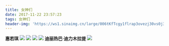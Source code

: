 ```yaml
---
title: 女神们
date: 2017-11-22 23:57:23
tags: 女神们
header-img: 'https://ws1.sinaimg.cn/large/006tKfTcgy1flrap3ovezj30vs0j3wkf.jpg'
---
```

**惠若琪**
![](https://ws2.sinaimg.cn/large/006tKfTcly1flrawvskdxj30vs0j3n0s.jpg)
![](https://ws1.sinaimg.cn/large/006tKfTcgy1flrap3ovezj30vs0j3wkf.jpg)
![](https://ws4.sinaimg.cn/large/006tKfTcly1flrb1znz82j30ku110n0g.jpg)
![](https://ws1.sinaimg.cn/large/006tKfTcly1flrb295pl9j30zk0lcwlc.jpg)
**迪丽热巴·迪力木拉提**
![](https://ws2.sinaimg.cn/large/006tKfTcgy1flrb3gwbgyj31k10uokcg.jpg)
